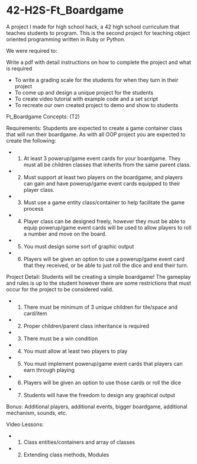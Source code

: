 # 42-H2S-Ft_Boardgame
A project I made for high school hack, a 42 high school curriculum that teaches students to program. This is the second project for teaching object oriented programming written in Ruby or Python.

We were required to:

Write a pdf with detail instructions on how to complete the project and what is required
- To write a grading scale for the students for when they turn in their project
- To come up and design a unique project for the students
- To create video tutorial with example code and a set script
- To recreate our own created project to demo and show to students

Ft_Boardgame Concepts: (T2)

Requirements:
Stupdents are expected to create a game container class that will 
run their boardgame. As with all OOP project you are expected to
create the following:
- 1) At least 3 powerup/game event cards for your boardgame. They must
all be children classes that inherits from the same parent class.
- 2) Must support at least two players on the boardgame, and players
can gain and have powerup/game event cards equipped to their player class.
- 3) Must use a game entity class/container to help facilitate the game process
- 4) Player class can be designed freely, however they must be able to 
equip powerup/game event cards
will be used to allow players to roll a number and move on the board.
- 5) You must design some sort of graphic output
- 6) Players will be given an option to use a powerup/game event card that they
received, or be able to just roll the dice and end their turn.


Project Detail:
Students will be creating a simple boardgame! The gameplay and rules is up 
to the student however there are some restrictions that must occur for the project
to be considered valid.
- 1) There must be minimum of 3 unique children for tile/space and card/item
- 2) Proper children/parent class inheritance is required
- 3) There must be a win condition
- 4) You must allow at least two players to play
- 5) You must implement powerup/game event cards that players can earn through playing
- 6) Players will be given an option to use those cards or roll the dice
- 7) Students will have the freedom to design any graphical output

Bonus:
Additional players, additional events, bigger boardgame, additional mechanism, sounds, etc.

Video Lessons:
- 1) Class entities/containers and array of classes
- 2) Extending class methods, Modules
